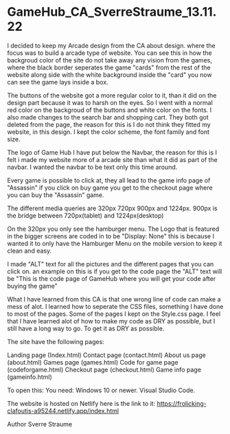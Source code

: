 # GameHub_CA_SverreStraume_13.11.22

I decided to keep my Arcade design from the CA about design. where the focus was to build a arcade type of website.
You can see this in how the backgroud color of the site do not take away any vision from the games, where the black border seperates the game "cards"
from the rest of the website along side with the white background inside the "card" you now can see the game lays inside a box.

The buttons of the website got a more regular color to it, than it did on the design part because it was to harsh on the eyes. So I went with a normal red color on the
backgroud of the buttons and white color on the fonts.
I also made changes to the search bar and shopping cart. They both got deleted from the page, the reason for this is I do not think they fitted my website, in this design.
I kept the color scheme, the font family and font size.

The logo of Game Hub I have put below the Navbar, the reason for this is I felt i made my website more of a arcade site than what it did as part of the navbar.
I wanted the navbar to be text only this time around.


Every game is possible to click at, they all lead to the game info page of "Assassin" if you click on buy game you get to the checkout page where you can buy the "Assassin"
game.

The different media queries are 320px 720px 900px and 1224px.
900px is the bridge between 720px(tablet) and 1224px(desktop)

On the 320px you only see the hamburger menu. The Logo that is featured in the bigger screens are coded in to be "Display: None" this is because I wanted it to only
have the Hamburger Menu on the mobile version to keep it clean and easy.

I made "ALT" text for all the pictures and the different pages that you can click on. an example on this is if you get to the code page the "ALT" text will be
"This is the code page of GameHub where you will get your code after buying the game"

What I have learned from this CA is that one wrong line of code can make a mess of alot. I learned how to seperate the CSS files, something I have done to most of
the pages. Some of the pages I kept on the Style.css page.
I feel that I have learned alot of how to make my code as DRY as possible, but I still have a long way to go. To get it as DRY as possible.

The site have the following pages:

Landing page (Index.html)
Contact page (contact.html)
About us page (about.html)
Games page (games.html)
Code for game page (codeforgame.html)
Checkout page (checkout.html)
Game info page (gameinfo.html)





To open this:
You need:
Windows 10 or newer.
Visual Studio Code.


The website is hosted on Netlify
here is the link to it:
https://frolicking-clafoutis-a95244.netlify.app/index.html



Author
Sverre Straume



